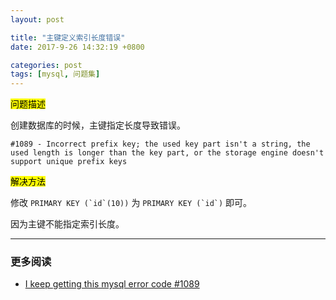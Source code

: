 ```yaml
---
layout: post

title: "主键定义索引长度错误"
date: 2017-9-26 14:32:19 +0800

categories: post
tags: [mysql, 问题集]
---
```


<mark>问题描述</mark>

创建数据库的时候，主键指定长度导致错误。

```
#1089 - Incorrect prefix key; the used key part isn't a string, the used length is longer than the key part, or the storage engine doesn't support unique prefix keys
```

<mark>解决方法</mark>

修改 ```PRIMARY KEY (`id`(10))``` 为 ```PRIMARY KEY (`id`)``` 即可。

因为主键不能指定索引长度。

---
### 更多阅读
- [I keep getting this mysql error code #1089](https://stackoverflow.com/questions/30406066/i-keep-getting-this-mysql-error-code-1089)

